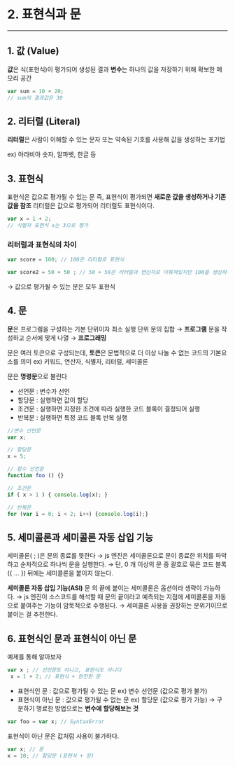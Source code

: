 # 2. 표현식과 문
---
## 1. 값 (Value)
**값**은 식(표현식)이 평가되어 생성된 결과
**변수**는 하나의 값을 저장하기 위해 확보한 메모리 공간

```javascript
var sum = 10 + 20; 
// sum의 결과값은 30 
```

## 2. 리터럴 (Literal)
**리터럴**은 사람이 이해할 수 있는 문자 또는 약속된 기호를 사용해 값을 생성하는 표기법

ex) 아라비아 숫자, 알파벳, 한글 등 

## 3. 표현식
표현식은 값으로 평가될 수 있는 문
즉, 표현식이 평가되면 **새로운 값을 생성하거나 기존 값을 참조**
리터럴은 값으로 평가되어 리터럴도 표현식이다.

```javascript
var x = 1 + 2;
// 식별자 표현식 x는 3으로 평가
```

### 리터럴과 표현식의 차이
```js
var score = 100; // 100은 리터럴로 표현식

var score2 = 50 + 50 ; // 50 + 50은 리터럴과 연산자로 이뤄져있지만 100을 생성하여 표현식
```
&rarr; 값으로 평가될 수 있는 문은 모두 표현식 

## 4. 문
**문**은 프로그램을 구성하는 기본 단위이자 최소 실행 단위
문의 집합 &rarr; **프로그램**
문을 작성하고 순서에 맞게 나열 &rarr; **프로그래밍**

문은 여러 토큰으로 구성되는데,
**토큰**은 문법적으로 더 이상 나눌 수 없는 코드의 기본요소를 의미
ex) 키워드, 연산자, 식별자, 리터럴, 세미콜론

문은 **명령문**으로 불린다 
- 선언문 : 변수가 선언
- 할당문 : 실행하면 값이 할당
- 조건문 : 실행하면 지정한 조건에 따라 실행한 코드 블록이 결정되어 실행
- 반복문 : 실행하면 특정 코드 블록 반복 실행

```js
//변수 선언문
var x;

// 할당문
x = 5;

// 함수 선언문
function foo () {}

// 조건문
if ( x > 1 ) { console.log(x); }

// 반복문
for (var i = 0; i < 2; i++) {console.log(i);}
```

## 5. 세미콜론과 세미콜론 자동 삽입 기능
세미콜론( ; )은 문의 종료를 뜻한다
&rarr; js 엔진은 세미콜론으로 문이 종료한 위치를 파악하고 순차적으로 하나씩 문을 실행한다. 
&rarr; 단, 0 개 이상의 문 중 괄호로 묶은 코드 블록 ({ ... }) 뒤에는 세미콜론을 붙이지 않는다.

**세미콜론 자동 삽입 기능(ASI)**
문 의 끝에 붙이는 세미콜론은 옵션이라 생략이 가능하다.
&rarr; js 엔진이 소스코드를 해석할 때 문의 끝이라고 예측되는 지점에 세미콜론을 자동으로 붙여주는 기능이 암묵적으로 수행된다. 
&rarr; 세미콜론 사용을 권장하는 분위기이므로 붙이는 걸 추천한다.

## 6. 표현식인 문과 표현식이 아닌 문
예제를 통해 알아보자
```js
var x ; // 선언문도 아니고, 표현식도 아니다
 x = 1 + 2; // 표현식 + 완전한 문
```
- 표현식인 문 : 값으로 평가될 수 있는 문 ex) 변수 선언문 (값으로 평가 불가)
- 표현식이 아닌 문 : 값으로 평가될 수 없는 문 ex) 할당문 (값으로 평가 가능)
&rarr; 구분하기 명료한 방법으로는 **변수에 할당해보는 것** 

```js
var foo = var x; // SyntaxError
```
표현식이 아닌 문은 값처럼 사용이 불가하다.
```js
var x; // 문 
x = 10; // 할당문 (표현식 + 문)
```